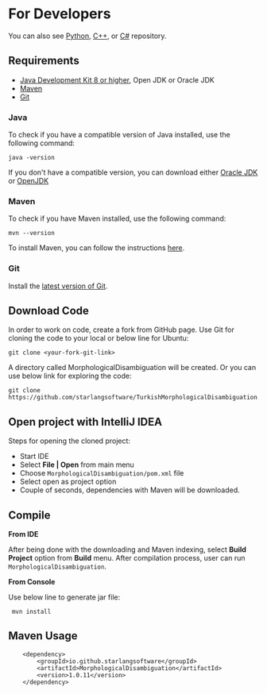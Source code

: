 For Developers
============

You can also see [Python](https://github.com/starlangsoftware/TurkishMorphologicalDisambiguation-Py), [C++](https://github.com/starlangsoftware/TurkishMorphologicalDisambiguation-CPP), or [C#](https://github.com/starlangsoftware/TurkishMorphologicalDisambiguation-CS) repository.

## Requirements

* [Java Development Kit 8 or higher](#java), Open JDK or Oracle JDK
* [Maven](#maven)
* [Git](#git)

### Java 

To check if you have a compatible version of Java installed, use the following command:

    java -version
    
If you don't have a compatible version, you can download either [Oracle JDK](https://www.oracle.com/technetwork/java/javase/downloads/jdk8-downloads-2133151.html) or [OpenJDK](https://openjdk.java.net/install/)    

### Maven
To check if you have Maven installed, use the following command:

    mvn --version
    
To install Maven, you can follow the instructions [here](https://maven.apache.org/install.html).     

### Git

Install the [latest version of Git](https://git-scm.com/book/en/v2/Getting-Started-Installing-Git).

## Download Code

In order to work on code, create a fork from GitHub page. 
Use Git for cloning the code to your local or below line for Ubuntu:

	git clone <your-fork-git-link>

A directory called MorphologicalDisambiguation will be created. Or you can use below link for exploring the code:

	git clone https://github.com/starlangsoftware/TurkishMorphologicalDisambiguation.git

## Open project with IntelliJ IDEA

Steps for opening the cloned project:

* Start IDE
* Select **File | Open** from main menu
* Choose `MorphologicalDisambiguation/pom.xml` file
* Select open as project option
* Couple of seconds, dependencies with Maven will be downloaded. 

## Compile

**From IDE**

After being done with the downloading and Maven indexing, select **Build Project** option from **Build** menu. After compilation process, user can run `MorphologicalDisambiguation`.

**From Console**

Use below line to generate jar file:

     mvn install

## Maven Usage

        <dependency>
            <groupId>io.github.starlangsoftware</groupId>
            <artifactId>MorphologicalDisambiguation</artifactId>
            <version>1.0.11</version>
        </dependency>

